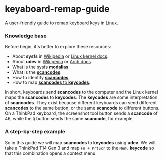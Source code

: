 # keyaboard-remap-guide
A user-friendly guide to remap keyboard keys in Linux.

### Knowledge base

Before begin, it's better to explore these resources:
- About **sysfs** in [Wikipedia](https://en.wikipedia.org/wiki/Sysfs) or [Linux kernel docs](https://www.kernel.org/doc/html/v6.11-rc4/filesystems/sysfs.html).
- About **udev** in [Wikipedia](https://en.wikipedia.org/wiki/Udev) or [Arch docs](https://wiki.archlinux.org/title/Udev).
- What is the sysfs [**modalias**](https://wiki.archlinux.org/title/Modalias).
- What is the [**scancodes**](https://en.wikipedia.org/wiki/Scancode).
- How to identify [**scancodes**](https://wiki.archlinux.org/title/Keyboard_input).
- How to map [**scancodes** to **keycodes**](https://wiki.archlinux.org/title/Map_scancodes_to_keycodes).

In short, keyboards send **scancodes** to the computer and the Linux kernel maps the **scancodes** to **keycodes**. The **keycodes** are some interpretation of **scancodes**. They exist because different keyboards can send different **scancodes** to the same button, or the same **scancode** to different buttons. On a ThinkPad keyboard, the screenshot tool button sends a **scancode** of 46, while the `Q` button sends the same **scancode**, for example.

### A step-by-step example

So in this guide we will map **scancodes** to **keycodes** using **udev**. We will take a ThinkPad T14 Gen 3 and map `Fn + PrtScr` to the `Menu` **keycode** so that this combination opens a context menu.
